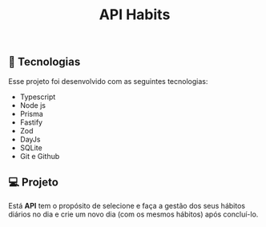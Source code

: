 <h1 align="center">API Habits</h1>

<br>

## 🚀 Tecnologias

Esse projeto foi desenvolvido com as seguintes tecnologias:

- Typescript
- Node js 
- Prisma
- Fastify
- Zod
- DayJs
- SQLite
- Git e Github

## 💻 Projeto

Está <strong>API</strong> tem o propósito de selecione e faça a gestão dos seus hábitos diários no dia e crie um novo dia (com os mesmos hábitos) após concluí-lo.

